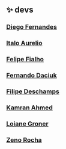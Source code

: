 ## :sparkles: devs

### [Diego Fernandes](https://github.com/diego3g)
### [Italo Aurelio](https://github.com/iaurg)
### [Felipe Fialho](https://github.com/felipefialho)
### [Fernando Daciuk](https://github.com/fdaciuk)
### [Filipe Deschamps](https://github.com/filipedeschamps)
### [Kamran Ahmed](https://github.com/kamranahmedse)
### [Loiane Groner](https://github.com/loiane)
### [Zeno Rocha](https://github.com/zenorocha)
